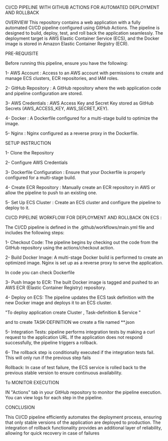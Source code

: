 CI/CD PIPELINE WITH GITHUB ACTIONS FOR AUTOMATED DEPLOYMENT AND ROLLBACK

OVERVIEW
This repository contains a web application with a fully automated CI/CD pipeline configured using GitHub Actions. The pipeline is designed to build, deploy, test, and roll back the application seamlessly. The deployment target is AWS Elastic Container Service (ECS), and the Docker image is stored in Amazon Elastic Container Registry (ECR).

PRE-REQUISITE

Before running this pipeline, ensure you have the following:

1- AWS Account :   Access to an AWS account with permissions to create and manage ECS clusters, ECR repositories, and IAM roles.

2- GitHub Repository :   A GitHub repository where the web application code and pipeline configuration are stored.

3- AWS Credentials :   AWS Access Key and Secret Key stored as GitHub Secrets (AWS_ACCESS_KEY, AWS_SECRET_KEY).

4- Docker :   A Dockerfile configured for a multi-stage build to optimize the image.

5- Nginx :   Nginx configured as a reverse proxy in the Dockerfile.



SETUP INSTRUCTION


1- Clone the Repository

2- Configure AWS Credentials

3- Dockerfile Configuration :    Ensure that your Dockerfile is properly configured for a multi-stage build.

4- Create ECR Repository :   Manually create an ECR repository in AWS or allow the pipeline to push to an existing one.

5- Set Up ECS Cluster :   Create an ECS cluster and configure the pipeline to deploy to it.


CI/CD PIPELINE WORKFLOW FOR DEPLOYMENT AND ROLLBACK ON ECS : 



The CI/CD pipeline is defined in the .github/workflows/main.yml file and includes the following steps:

 
1- Checkout Code:   The pipeline begins by checking out the code from the GitHub repository using the actions/checkout action.

2- Build Docker Image:   A multi-stage Docker build is performed to create an optimized image. Nginx is set up as a reverse proxy to serve the application.

  In code you can check Dockerfile          

3- Push Image to ECR:    The built Docker image is tagged and pushed to an AWS ECR (Elastic Container Registry) repository.


4- Deploy on ECS:   The pipeline updates the ECS task definition with the new Docker image and deploys it to an ECS cluster.

   "To deploy application create Cluster , Task-definition & Service "
   
   and to create TASK-DEFINITION we create a file named  **.json

5- Integration Tests:    pipeline performs integration tests by making a curl request to the application URL. If the application does not respond successfully, the pipeline triggers a rollback.

6- The rollback step is conditionally executed if the integration tests fail. This will only run if the previous step fails 

   Rollback:    In case of test failure, the ECS service is rolled back to the previous stable version to ensure continuous availability.


To MONITOR EXECUTION

IN "Actions" tab in your GitHub repository to monitor the pipeline execution. You can view logs for each step in the pipeline.        

 
CONCLUSION

This CI/CD pipeline efficiently automates the deployment process, ensuring that only stable versions of the application are deployed to production. The integration of rollback functionality provides an additional layer of reliability, allowing for quick recovery in case of failures        





